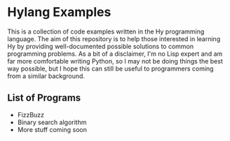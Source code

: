 # Hylang Examples
This is a collection of code examples written in the Hy programming language. The aim of this repository is to help those interested in learning Hy by providing well-documented possible solutions to common programming problems. As a bit of a disclaimer, I'm no Lisp expert and am far more comfortable writing Python, so I may not be doing things the best way possible, but I hope this can still be useful to programmers coming from a similar background.
## List of Programs
- FizzBuzz
- Binary search algorithm
- More stuff coming soon
